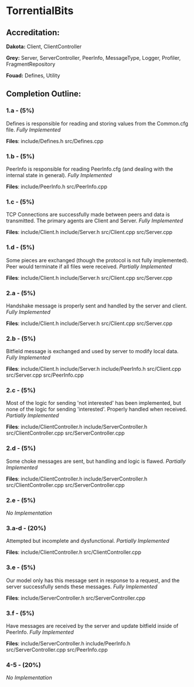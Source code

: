 # TorrentialBits

## Accreditation:

**Dakota:**
    Client, ClientController

**Grey:**
    Server, ServerController, PeerInfo, MessageType, Logger, Profiler, FragmentRepository

**Fouad:**
    Defines, Utility

## Completion Outline:

### 1.a - (5%)

Defines is responsible for reading and storing values from the Common.cfg file. _Fully Implemented_

**Files**: include/Defines.h src/Defines.cpp

### 1.b - (5%)

PeerInfo is responsible for reading PeerInfo.cfg (and dealing with the internal state in general). _Fully Implemented_

**Files**: include/PeerInfo.h src/PeerInfo.cpp

### 1.c - (5%)

TCP Connections are successfully made between peers and data is transmitted. The primary agents are Client and Server. _Fully Implemented_

**Files**: include/Client.h include/Server.h src/Client.cpp src/Server.cpp

### 1.d - (5%)

Some pieces are exchanged (though the protocol is not fully implemented). Peer would terminate if all files were received. _Partially Implemented_

**Files**: include/Client.h include/Server.h src/Client.cpp src/Server.cpp

### 2.a - (5%)

Handshake message is properly sent and handled by the server and client. _Fully Implemented_

**Files**: include/Client.h include/Server.h src/Client.cpp src/Server.cpp

### 2.b - (5%)

Bitfield message is exchanged and used by server to modify local data. _Fully Implemented_

**Files**: include/Client.h include/Server.h include/PeerInfo.h src/Client.cpp src/Server.cpp src/PeerInfo.cpp

### 2.c - (5%)

Most of the logic for sending 'not interested' has been implemented, but none of the logic for sending 'interested'. Properly handled when received. _Partially Implemented_

**Files**: include/ClientController.h include/ServerController.h src/ClientController.cpp src/ServerController.cpp

### 2.d - (5%)

Some choke messages are sent, but handling and logic is flawed. _Partially Implemented_

**Files**: include/ClientController.h include/ServerController.h src/ClientController.cpp src/ServerController.cpp

### 2.e - (5%)

_No Implementation_

### 3.a-d - (20%)

Attempted but incomplete and dysfunctional. _Partially Implemented_

**Files**: include/ClientController.h src/ClientController.cpp

### 3.e - (5%)

Our model only has this message sent in response to a request, and the server successfully sends these messages. _Fully Implemented_

**Files**: include/ServerController.h src/ServerController.cpp

### 3.f - (5%)

Have messages are received by the server and update bitfield inside of PeerInfo. _Fully Implemented_

**Files**: include/ServerController.h include/PeerInfo.h src/ServerController.cpp src/PeerInfo.cpp

### 4-5 - (20%)

_No Implementation_